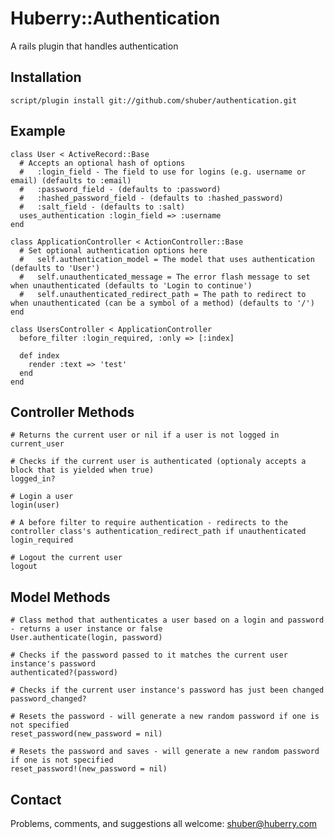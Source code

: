 Huberry::Authentication
=======================

A rails plugin that handles authentication


Installation
------------

	script/plugin install git://github.com/shuber/authentication.git


Example
-------

	class User < ActiveRecord::Base
	  # Accepts an optional hash of options
	  #   :login_field - The field to use for logins (e.g. username or email) (defaults to :email)
	  #   :password_field - (defaults to :password)
	  #   :hashed_password_field - (defaults to :hashed_password)
	  #   :salt_field - (defaults to :salt)
	  uses_authentication :login_field => :username
	end
	
	class ApplicationController < ActionController::Base
	  # Set optional authentication options here
	  #   self.authentication_model = The model that uses authentication (defaults to 'User')
	  #   self.unauthenticated_message = The error flash message to set when unauthenticated (defaults to 'Login to continue')
	  #   self.unauthenticated_redirect_path = The path to redirect to when unauthenticated (can be a symbol of a method) (defaults to '/')
	end
	
	class UsersController < ApplicationController
	  before_filter :login_required, :only => [:index]
	
	  def index
	    render :text => 'test'
	  end
	end	


Controller Methods
------------------
	
	# Returns the current user or nil if a user is not logged in
	current_user
	
	# Checks if the current user is authenticated (optionaly accepts a block that is yielded when true)
	logged_in?
	
	# Login a user
	login(user)
	
	# A before filter to require authentication - redirects to the controller class's authentication_redirect_path if unauthenticated
	login_required
	
	# Logout the current user
	logout


Model Methods
-------------

	# Class method that authenticates a user based on a login and password - returns a user instance or false
	User.authenticate(login, password)
	
	# Checks if the password passed to it matches the current user instance's password
	authenticated?(password)
	
	# Checks if the current user instance's password has just been changed
	password_changed?
	
	# Resets the password - will generate a new random password if one is not specified
	reset_password(new_password = nil)
	
	# Resets the password and saves - will generate a new random password if one is not specified
	reset_password!(new_password = nil)


Contact
-------

Problems, comments, and suggestions all welcome: [shuber@huberry.com](mailto:shuber@huberry.com)